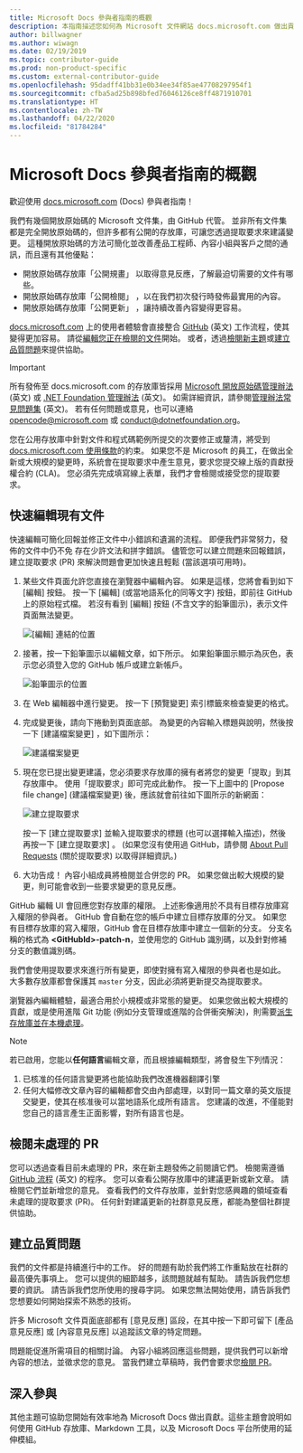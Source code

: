 ```yaml
---
title: Microsoft Docs 參與者指南的概觀
description: 本指南描述您如何為 Microsoft 文件網站 docs.microsoft.com 做出貢獻。
author: billwagner
ms.author: wiwagn
ms.date: 02/19/2019
ms.topic: contributor-guide
ms.prod: non-product-specific
ms.custom: external-contributor-guide
ms.openlocfilehash: 95dadff41bb31e0b34ee34f85ae47708297954f1
ms.sourcegitcommit: cfba5ad25b898bfed76046126ce8ff4871910701
ms.translationtype: HT
ms.contentlocale: zh-TW
ms.lasthandoff: 04/22/2020
ms.locfileid: "81784284"
---
```

# <a name="microsoft-docs-contributor-guide-overview"></a>Microsoft Docs 參與者指南的概觀

歡迎使用 [docs.microsoft.com](https://docs.microsoft.com) (Docs) 參與者指南！

我們有幾個開放原始碼的 Microsoft 文件集，由 GitHub 代管。 並非所有文件集都是完全開放原始碼的，但許多都有公開的存放庫，可讓您透過提取要求來建議變更。 這種開放原始碼的方法可簡化並改善產品工程師、內容小組與客戶之間的通訊，而且還有其他優點：

- 開放原始碼存放庫「公開規畫」  以取得意見反應，了解最迫切需要的文件有哪些。
- 開放原始碼存放庫「公開檢閱」  ，以在我們初次發行時發佈最實用的內容。
- 開放原始碼存放庫「公開更新」  ，讓持續改善內容變得更容易。

[docs.microsoft.com](https://docs.microsoft.com) 上的使用者體驗會直接整合 [GitHub](https://github.com) \(英文\) 工作流程，使其變得更加容易。 請從[編輯您正在檢閱的文件](#quick-edits-to-existing-documents)開始。 或者，透過[檢閱新主題](#review-open-prs)或[建立品質問題](#create-quality-issues)來提供協助。

> [!IMPORTANT]
> 所有發佈至 docs.microsoft.com 的存放庫皆採用 [Microsoft 開放原始碼管理辦法](https://opensource.microsoft.com/codeofconduct/) \(英文\) 或 [.NET Foundation 管理辦法](https://dotnetfoundation.org/code-of-conduct) \(英文\)。 如需詳細資訊，請參閱[管理辦法常見問題集](https://opensource.microsoft.com/codeofconduct/faq/) \(英文\)。 若有任何問題或意見，也可以連絡 [opencode@microsoft.com](mailto:opencode@microsoft.com) 或 [conduct@dotnetfoundation.org](mailto:conduct@dotnetfoundation.org)。<br>
>
> 您在公用存放庫中針對文件和程式碼範例所提交的次要修正或釐清，將受到 [docs.microsoft.com 使用條款](https://docs.microsoft.com/legal/termsofuse)的約束。 如果您不是 Microsoft 的員工，在做出全新或大規模的變更時，系統會在提取要求中產生意見，要求您提交線上版的貢獻授權合約 (CLA)。 您必須先完成填寫線上表單，我們才會檢閱或接受您的提取要求。

## <a name="quick-edits-to-existing-documents"></a>快速編輯現有文件

快速編輯可簡化回報並修正文件中小錯誤和遺漏的流程。 即便我們非常努力，發佈的文件中仍不免  存在少許文法和拼字錯誤。 儘管您可以建立問題來回報錯誤，建立提取要求 (PR) 來解決問題會更加快速且輕鬆 (當該選項可用時)。

1. 某些文件頁面允許您直接在瀏覽器中編輯內容。 如果是這樣，您將會看到如下 [編輯]  按鈕。 按一下 [編輯]  (或當地語系化的同等文字) 按鈕，即前往 GitHub 上的原始程式檔。 若沒有看到 [編輯]  按鈕 (不含文字的鉛筆圖示)，表示文件頁面無法變更。

   ![[編輯] 連結的位置](./media/index/edit-article.png)

2. 接著，按一下鉛筆圖示以編輯文章，如下所示。 如果鉛筆圖示顯示為灰色，表示您必須登入您的 GitHub 帳戶或建立新帳戶。 

   ![鉛筆圖示的位置](./media/index/edit-icon.png)


3. 在 Web 編輯器中進行變更。 按一下 [預覽變更]  索引標籤來檢查變更的格式。

4. 完成變更後，請向下捲動到頁面底部。 為變更的內容輸入標題與說明，然後按一下 [建議檔案變更]  ，如下圖所示：

   ![建議檔案變更](./media/index/submit-pull-request.png)

5. 現在您已提出變更建議，您必須要求存放庫的擁有者將您的變更「提取」到其存放庫中。 使用「提取要求」即可完成此動作。 按一下上圖中的 [Propose file change]  \(建議檔案變更\) 後，應該就會前往如下圖所示的新網面：

   ![建立提取要求](media/index/create-pull-request.png)

   按一下 [建立提取要求]  並輸入提取要求的標題 (也可以選擇輸入描述)，然後再按一下 [建立提取要求]  。 (如果您沒有使用過 GitHub，請參閱 [About Pull Requests](https://help.github.com/en/articles/about-pull-requests) (關於提取要求) 以取得詳細資訊。)

6. 大功告成！ 內容小組成員將檢閱並合併您的 PR。 如果您做出較大規模的變更，則可能會收到一些要求變更的意見反應。

GitHub 編輯 UI 會回應您對存放庫的權限。 上述影像適用於不具有目標存放庫寫入權限的參與者。 GitHub 會自動在您的帳戶中建立目標存放庫的分叉。 如果您有目標存放庫的寫入權限，GitHub 會在目標存放庫中建立一個新的分支。 分支名稱的格式為 **\<GitHubId\>-patch-n**，並使用您的 GitHub 識別碼，以及針對修補分支的數值識別碼。

我們會使用提取要求來進行所有變更，即使對擁有寫入權限的參與者也是如此。 大多數存放庫都會保護其 `master` 分支，因此必須將更新提交為提取要求。

瀏覽器內編輯體驗，最適合用於小規模或非常態的變更。 如果您做出較大規模的貢獻，或是使用進階 Git 功能 (例如分支管理或進階的合併衝突解決)，則需要[派生存放庫並在本機處理](how-to-write-workflows-major.md)。

> [!NOTE]
> 若已啟用，您能以**任何語言**編輯文章，而且根據編輯類型，將會發生下列情況：
> 1. 已核准的任何語言變更將也能協助我們改進機器翻譯引擎
> 2. 任何大幅修改文章內容的編輯都會交由內部處理，以對同一篇文章的英文版提交變更，使其在核准後可以當地語系化成所有語言。
> 您建議的改進，不僅能對您自己的語言產生正面影響，對所有語言也是。

## <a name="review-open-prs"></a>檢閱未處理的 PR

您可以透過查看目前未處理的 PR，來在新主題發佈之前閱讀它們。 檢閱需遵循 [GitHub 流程](https://guides.github.com/introduction/flow/) \(英文\) 的程序。 您可以查看公開存放庫中的建議更新或新文章。 請檢閱它們並新增您的意見。 查看我們的文件存放庫，並針對您感興趣的領域查看未處理的提取要求 (PR)。 任何針對建議更新的社群意見反應，都能為整個社群提供協助。

## <a name="create-quality-issues"></a>建立品質問題

我們的文件都是持續進行中的工作。 好的問題有助於我們將工作重點放在社群的最高優先事項上。 您可以提供的細節越多，該問題就越有幫助。 請告訴我們您想要的資訊。 請告訴我們您所使用的搜尋字詞。 如果您無法開始使用，請告訴我們您想要如何開始探索不熟悉的技術。

許多 Microsoft 文件頁面底部都有 [意見反應]  區段，在其中按一下即可留下 [產品意見反應]  或 [內容意見反應]  以追蹤該文章的特定問題。

問題能促進所需項目的相關討論。 內容小組將回應這些問題，提供我們可以新增內容的想法，並徵求您的意見。 當我們建立草稿時，我們會要求您[檢閱 PR](#review-open-prs)。

## <a name="get-more-involved"></a>深入參與

其他主題可協助您開始有效率地為 Microsoft Docs 做出貢獻。這些主題會說明如何使用 GitHub 存放庫、Markdown 工具，以及 Microsoft Docs 平台所使用的延伸模組。
